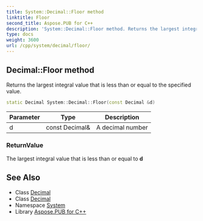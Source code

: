 ```yaml
---
title: System::Decimal::Floor method
linktitle: Floor
second_title: Aspose.PUB for C++
description: 'System::Decimal::Floor method. Returns the largest integral value that is less than or equal to the specified value in C++.'
type: docs
weight: 3600
url: /cpp/system/decimal/floor/
---
```

## Decimal::Floor method


Returns the largest integral value that is less than or equal to the specified value.

```cpp
static Decimal System::Decimal::Floor(const Decimal &d)
```


| Parameter | Type | Description |
| --- | --- | --- |
| d | const Decimal\& | A decimal number |

### ReturnValue

The largest integral value that is less than or equal to **d**

## See Also

* Class [Decimal](../)
* Class [Decimal](../)
* Namespace [System](../../)
* Library [Aspose.PUB for C++](../../../)
